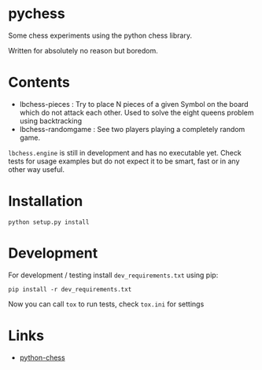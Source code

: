 # pychess

Some chess experiments using the python chess library.

Written for absolutely no reason but boredom.

# Contents

- lbchess-pieces : Try to place N pieces of a given Symbol on the board which do not attack each other. Used to solve the eight queens problem using backtracking
- lbchess-randomgame : See two players playing a completely random game.

`lbchess.engine` is still in development and has no executable yet. Check tests for usage examples but do not expect it to be smart, fast or in any other way useful.

# Installation

```
python setup.py install
```

# Development

For development / testing install `dev_requirements.txt` using pip:

```
pip install -r dev_requirements.txt
```

Now you can call `tox` to run tests, check `tox.ini` for settings

# Links

- [python-chess](https://python-chess.readthedocs.io/en/latest/)
